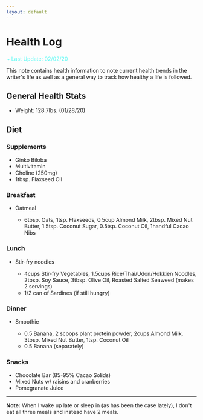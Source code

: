 ```yaml
---
layout: default
---
```


# Health Log <i class="fas fa-dna"></i>

<span style="color:#58FAF4">~ Last Update: 02/02/20</span>

This note contains health information to note current health trends in the writer's life as well as a general way to track how healthy a life is followed.

## General Health Stats

- Weight: 128.7lbs. (01/28/20)

## Diet

### Supplements

- Ginko Biloba
- Multivitamin
- Choline (250mg)
- 1tbsp. Flaxseed Oil

### Breakfast

- Oatmeal

  - 6tbsp. Oats, 1tsp. Flaxseeds, 0.5cup Almond Milk, 2tbsp. Mixed Nut Butter, 1.5tsp. Coconut Sugar, 0.5tsp. Coconut Oil, 1handful Cacao Nibs

### Lunch

- Stir-fry noodles

  - 4cups Stir-fry Vegetables, 1.5cups Rice/Thai/Udon/Hokkien Noodles, 2tbsp. Soy Sauce, 3tbsp. Olive Oil, Roasted Salted Seaweed (makes 2 servings)
  - 1/2 can of Sardines (if still hungry)

### Dinner

- Smoothie

  - 0.5 Banana, 2 scoops plant protein powder, 2cups Almond Milk, 3tbsp. Mixed Nut Butter, 1tsp. Coconut Oil
  - 0.5 Banana (separately)

### Snacks

- Chocolate Bar (85-95% Cacao Solids)
- Mixed Nuts w/ raisins and cranberries
- Pomegranate Juice

---

**Note:** When I wake up late or sleep in (as has been the case lately), I don't eat all three meals and instead have 2 meals.
